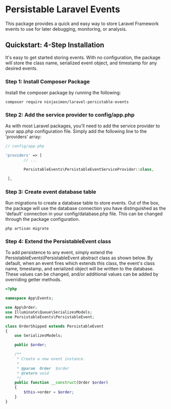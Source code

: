 # Persistable Laravel Events
This package provides a quick and easy way to store Laravel Framework events to use for later debugging, monitoring, or analysis.


## Quickstart: 4-Step Installation
It's easy to get started storing events.  With no configuration, the package will store the class name, serialized event object, and timestamp for any desired events.


### Step 1: Install Composer Package
Install the composer package by running the following:

```
composer require ninjasimon/laravel-persistable-events
```


### Step 2: Add the service provider to config/app.php
As with most Laravel packages, you'll need to add the service provider to your app.php configuration file.  Simply add the following line to the 'providers' array:

```php
// config/app.php

'providers' => [
        // ...

        PersistableEvents\PersistableEventServiceProvider::class,

 ],
```


### Step 3: Create event database table
Run migrations to create a database table to store events.  Out of the box, the package will use the database connection you have distinguished as the 'default' connection in your config/database.php file.  This can be changed through the package configuration.

```
php artisan migrate
```


### Step 4: Extend the PersistableEvent class
To add persistence to any event, simply extend the PersistableEvents\PersistableEvent abstract class as shown below.  By default, when an event fires which extends this class, the event's class name, timestamp, and serialized object will be written to the database.  These values can be changed, and/or additional values can be added by overriding getter methods.

```php
<?php

namespace App\Events;

use App\Order;
use Illuminate\Queue\SerializesModels;
use PersistableEvents\PersistableEvent;

class OrderShipped extends PersistableEvent
{
    use SerializesModels;

    public $order;

    /**
     * Create a new event instance.
     *
     * @param  Order  $order
     * @return void
     */
    public function __construct(Order $order)
    {
        $this->order = $order;
    }
}
```